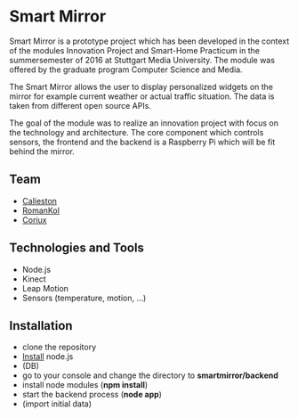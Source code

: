 # Smart Mirror
Smart Mirror is a prototype project which has been developed in the context of the modules Innovation Project and Smart-Home Practicum in the summersemester of 2016 at Stuttgart Media University. The module was offered by the graduate program Computer Science and Media. 

The Smart Mirror allows the user to display personalized widgets on the mirror for example current weather or actual traffic situation. The data is taken from different open source APIs.

The goal of the module was to realize an innovation project with focus on the technology and architecture. The core component which controls sensors, the frontend and the backend is a Raspberry Pi which will be fit behind the mirror.

## Team 
- [Calieston](https://github.com/Calieston)
- [RomanKol](https://github.com/RomanKo)
- [Coriux](https://github.com/Coriux)

## Technologies and Tools
- Node.js 
- Kinect
- Leap Motion
- Sensors (temperature, motion, ...)

## Installation
- clone the repository
- [Install](https://nodejs.org/en/download/) node.js
- (DB)
- go to your console and change the directory to **smartmirror/backend**
- install node modules (**npm install**)
- start the backend process (**node app**)
- (import initial data)
